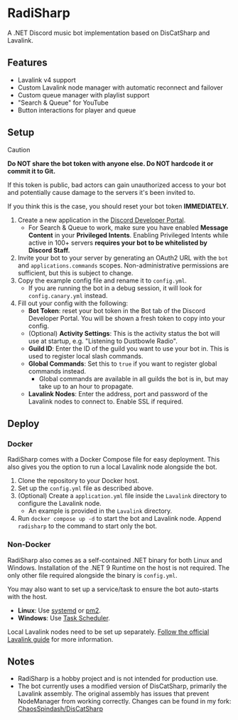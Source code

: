 # RadiSharp
A .NET Discord music bot implementation based on DisCatSharp and Lavalink.

## Features
- Lavalink v4 support
- Custom Lavalink node manager with automatic reconnect and failover
- Custom queue manager with playlist support
- "Search & Queue" for YouTube
- Button interactions for player and queue

## Setup

> [!CAUTION]
> **Do NOT share the bot token with anyone else. Do NOT hardcode it or commit it to Git.**
>
> If this token is public, bad actors can gain unauthorized access to your bot and potentially cause damage to the servers it's been invited to.
>
> If you think this is the case, you should reset your bot token **IMMEDIATELY.**

1. Create a new application in the [Discord Developer Portal](https://discord.com/developers/applications).
    - For Search & Queue to work, make sure you have enabled **Message Content** in your **Privileged Intents**. Enabling Privileged Intents while active in 100+ servers **requires your bot to be whitelisted by Discord Staff.**
2. Invite your bot to your server by generating an OAuth2 URL with the `bot` and `applications.commands` scopes. Non-administrative permissions are sufficient, but this is subject to change.
3. Copy the example config file and rename it to `config.yml`.
   - If you are running the bot in a debug session, it will look for `config.canary.yml` instead.
4. Fill out your config with the following:
   - **Bot Token**: reset your bot token in the Bot tab of the Discord Developer Portal. You will be shown a fresh token to copy into your config.
   - (Optional) **Activity Settings**: This is the activity status the bot will use at startup, e.g. "Listening to Dustbowle Radio".
   - **Guild ID**: Enter the ID of the guild you want to use your bot in. This is used to register local slash commands.
   - **Global Commands**: Set this to `true` if you want to register global commands instead.
       - Global commands are available in all guilds the bot is in, but may take up to an hour to propagate. 
   - **Lavalink Nodes**: Enter the address, port and password of the Lavalink nodes to connect to. Enable SSL if required.

## Deploy
### Docker
RadiSharp comes with a Docker Compose file for easy deployment. This also gives you the option to run a local Lavalink node alongside the bot.

1. Clone the repository to your Docker host.
2. Set up the `config.yml` file as described above.
3. (Optional) Create a `application.yml` file inside the `Lavalink` directory to configure the Lavalink node.
    - An example is provided in the `Lavalink` directory.
4. Run `docker compose up -d` to start the bot and Lavalink node. Append `radisharp` to the command to start only the bot.

### Non-Docker
RadiSharp also comes as a self-contained .NET binary for both Linux and Windows. Installation of the .NET 9 Runtime on the host is not required.
The only other file required alongside the binary is `config.yml`.

You may also want to set up a service/task to ensure the bot auto-starts with the host.
- **Linux**: Use [systemd](https://linuxhandbook.com/create-systemd-services/) or [pm2](https://pm2.keymetrics.io/docs/usage/quick-start/).
- **Windows**: Use [Task Scheduler](https://www.windowscentral.com/how-create-automated-task-using-task-scheduler-windows-10).

Local Lavalink nodes need to be set up separately. [Follow the official Lavalink guide](https://lavalink.dev/getting-started/index.html) for more information.

## Notes
- RadiSharp is a hobby project and is not intended for production use.
- The bot currently uses a modified version of DisCatSharp, primarily the Lavalink assembly. The original assembly has issues that prevent NodeManager from working correctly. Changes can be found in my fork: [ChaosSpindash/DisCatSharp](https://github.com/ChaosSpindash/DisCatSharp)

